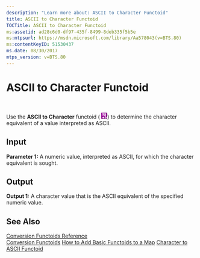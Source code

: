 ```yaml
---
description: "Learn more about: ASCII to Character Functoid"
title: ASCII to Character Functoid
TOCTitle: ASCII to Character Functoid
ms:assetid: ad28c6d0-df97-435f-8499-8deb335f5b5e
ms:mtpsurl: https://msdn.microsoft.com/library/Aa578043(v=BTS.80)
ms:contentKeyID: 51530437
ms.date: 08/30/2017
mtps_version: v=BTS.80
---
```


# ASCII to Character Functoid

 

Use the **ASCII to Character** functoid ( ![](images/Aa578043.f5666aab-3a0e-4b89-b99c-2290a736373d(BTS.80).jpeg)) to determine the character equivalent of a value interpreted as ASCII.

## Input

**Parameter 1:** A numeric value, interpreted as ASCII, for which the character equivalent is sought.

## Output

**Output 1:** A character value that is the ASCII equivalent of the specified numeric value.

## See Also

[Conversion Functoids Reference](conversion-functoids-reference.md)  
[Conversion Functoids](https://msdn.microsoft.com/library/aa547311\(v=bts.80\))  
[How to Add Basic Functoids to a Map](https://msdn.microsoft.com/library/aa560635\(v=bts.80\))  
[Character to ASCII Functoid](character-to-ascii-functoid.md)

